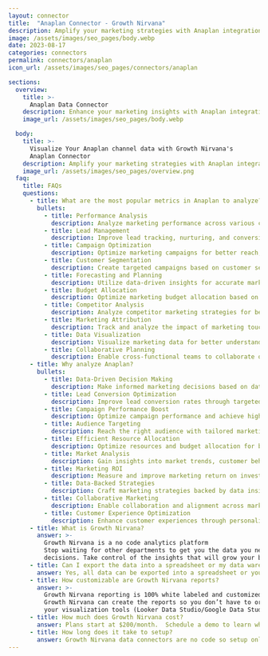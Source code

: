 ```yaml
---
layout: connector
title:  "Anaplan Connector - Growth Nirvana"
description: Amplify your marketing strategies with Anaplan integration. Gain actionable insights from comprehensive data analysis.
image: /assets/images/seo_pages/body.webp
date: 2023-08-17
categories: connectors
permalink: connectors/anaplan
icon_url: /assets/images/seo_pages/connectors/anaplan

sections:
  overview:
    title: >-
      Anaplan Data Connector
    description: Enhance your marketing insights with Anaplan integration. Seamlessly merge marketing data to unlock valuable insights for campaign strategies, lead analysis, and operational excellence.
    image_url: /assets/images/seo_pages/body.webp

  body:
    title: >-
      Visualize Your Anaplan channel data with Growth Nirvana's
      Anaplan Connector
    description: Amplify your marketing strategies with Anaplan integration. Gain actionable insights from comprehensive data analysis.
    image_url: /assets/images/seo_pages/overview.png
  faq:
    title: FAQs
    questions:
      - title: What are the most popular metrics in Anaplan to analyze?
        bullets:
          - title: Performance Analysis
            description: Analyze marketing performance across various channels and campaigns.
          - title: Lead Management
            description: Improve lead tracking, nurturing, and conversion strategies.
          - title: Campaign Optimization
            description: Optimize marketing campaigns for better reach, engagement, and ROI.
          - title: Customer Segmentation
            description: Create targeted campaigns based on customer segmentation and demographics.
          - title: Forecasting and Planning
            description: Utilize data-driven insights for accurate marketing forecasting and planning.
          - title: Budget Allocation
            description: Optimize marketing budget allocation based on performance and ROI.
          - title: Competitor Analysis
            description: Analyze competitor marketing strategies for better positioning and differentiation.
          - title: Marketing Attribution
            description: Track and analyze the impact of marketing touchpoints on conversion and revenue.
          - title: Data Visualization
            description: Visualize marketing data for better understanding and decision-making.
          - title: Collaborative Planning
            description: Enable cross-functional teams to collaborate on marketing planning and execution.
      - title: Why analyze Anaplan?
        bullets:
          - title: Data-Driven Decision Making
            description: Make informed marketing decisions based on data-driven insights.
          - title: Lead Conversion Optimization
            description: Improve lead conversion rates through targeted strategies and personalized experiences.
          - title: Campaign Performance Boost
            description: Optimize campaign performance and achieve higher engagement and ROI.
          - title: Audience Targeting
            description: Reach the right audience with tailored marketing campaigns.
          - title: Efficient Resource Allocation
            description: Optimize resources and budget allocation for better marketing outcomes.
          - title: Market Analysis
            description: Gain insights into market trends, customer behavior, and competitor strategies.
          - title: Marketing ROI
            description: Measure and improve marketing return on investment for better resource utilization.
          - title: Data-Backed Strategies
            description: Craft marketing strategies backed by data insights for improved results.
          - title: Collaborative Marketing
            description: Enable collaboration and alignment across marketing teams for enhanced performance.
          - title: Customer Experience Optimization
            description: Enhance customer experiences through personalized and targeted marketing efforts.
      - title: What is Growth Nirvana?
        answer: >-
          Growth Nirvana is a no code analytics platform 
          Stop waiting for other departments to get you the data you need to make critical business 
          decisions. Take control of the insights that will grow your business.
      - title: Can I export the data into a spreadsheet or my data warehouse?
        answer: Yes, all data can be exported into a spreadsheet or your data warehouse (Google BigQuery, AWS, Snowflake, Azure, etc)
      - title: How customizable are Growth Nirvana reports?
        answer: >-
          Growth Nirvana reporting is 100% white labeled and customized to your specifications.
          Growth Nirvana can create the reports so you don’t have to or you can connect
          your visualization tools (Looker Data Studio/Google Data Studio, Tableau, PowerBI, etc) to Growth Nirvana.
      - title: How much does Growth Nirvana cost?
        answer: Plans start at $200/month.  Schedule a demo to learn what plan is best for you.
      - title: How long does it take to setup?
        answer: Growth Nirvana data connectors are no code so setup only requires a few clicks.
---
```

